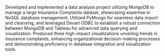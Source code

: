  Developed  and  implemented  a  data  analysis  project  utilizing  MongoDB  to  manage  a  large  Insurance  Complaints  dataset,  showcasing  expertise  in  NoSQL  database  management.  Utilized  PyMongo  for  seamless  data  import  and  cleansing,  and  leveraged  Devart  ODBC  to  establish  a  robust  connection  between  MongoDB  and  Tableau  for  advanced  data  querying  and  visualization.  Produced  three  high-impact  visualizations  unveiling  trends  in  insurance  complaints,  enhancing  organizational  decision-making  processes  and  demonstrating  proficiency  in  database  integration  and  visualization  tools. 

